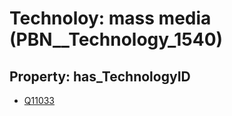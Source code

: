 # Technoloy: __mass media__ (PBN__Technology_1540)

## Property: has_TechnologyID

* [Q11033](Q11033)

